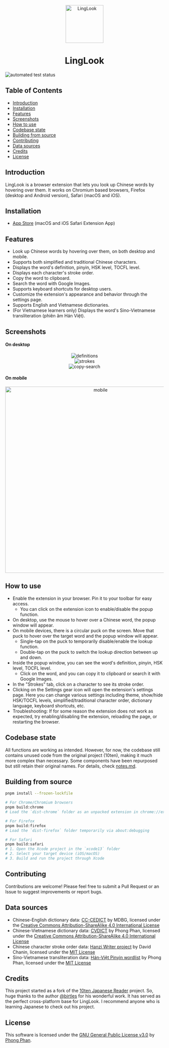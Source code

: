 <div align="center">
  <p>
    <img src="images/linglook.svg" alt="LingLook" width="120" height="120" />
    <h1>LingLook</h1>
  </p>
</div>

![automated test status](https://github.com/ph0ngp/linglook/workflows/CI/badge.svg)

## Table of Contents

- [Introduction](#introduction)
- [Installation](#installation)
- [Features](#features)
- [Screenshots](#screenshots)
- [How to use](#how-to-use)
- [Codebase state](#codebase-state)
- [Building from source](#building-from-source)
- [Contributing](#contributing)
- [Data sources](#data-sources)
- [Credits](#credits)
- [License](#license)

## Introduction

LingLook is a browser extension that lets you look up Chinese words by hovering over them. It works on Chromium based browsers, Firefox (desktop and Android version), Safari (macOS and iOS).

## Installation

- [App Store](https://apps.apple.com/app/linglook/id6738310788) (macOS and iOS Safari Extension App)

## Features

- Look up Chinese words by hovering over them, on both desktop and mobile.
- Supports both simplified and traditional Chinese characters.
- Displays the word's definition, pinyin, HSK level, TOCFL level.
- Displays each character's stroke order.
- Copy the word to clipboard.
- Search the word with Google Images.
- Supports keyboard shortcuts for desktop users.
- Customize the extension's appearance and behavior through the settings page.
- Supports English and Vietnamese dictionaries.
- (For Vietnamese learners only) Displays the word's Sino-Vietnamese transliteration (phiên âm Hán Việt).

## Screenshots

#### On desktop

<div align="center">
  <img src="docs/definitions.png" alt="definitions"/>
  <br>
  <img src="docs/strokes.gif" alt="strokes"/>
  <br>
  <img src="docs/copy-search.png" alt="copy-search"/>
</div>

#### On mobile

<div align="center">
  <img src="docs/iphone.png" alt="mobile" width="590" />
</div>

## How to use

- Enable the extension in your browser. Pin it to your toolbar for easy access.
  - You can click on the extension icon to enable/disable the popup function.
- On desktop, use the mouse to hover over a Chinese word, the popup window will appear.
- On mobile devices, there is a circular puck on the screen. Move that puck to hover over the target word and the popup window will appear.
  - Single-tap on the puck to temporarily disable/enable the lookup function.
  - Double-tap on the puck to switch the lookup direction between up and down.
- Inside the popup window, you can see the word's definition, pinyin, HSK level, TOCFL level.
  - Click on the word, and you can copy it to clipboard or search it with Google Images.
- In the "Strokes" tab, click on a character to see its stroke order.
- Clicking on the Settings gear icon will open the extension's settings page. Here you can change various settings including theme, show/hide HSK/TOCFL levels, simplified/traditional character order, dictionary language, keyboard shortcuts, etc.
- Troubleshooting: If for some reason the extension does not work as expected, try enabling/disabling the extension, reloading the page, or restarting the browser.

## Codebase state

All functions are working as intended. However, for now, the codebase still contains unused code from the original project (10ten), making it much more complex than necessary. Some components have been repurposed but still retain their original names. For details, check [notes.md](notes.md).

## Building from source

```bash
pnpm install --frozen-lockfile

# For Chrome/Chromium browsers
pnpm build:chrome
# Load the `dist-chrome` folder as an unpacked extension in chrome://extensions

# For Firefox
pnpm build:firefox
# Load the `dist-firefox` folder temporarily via about:debugging

# For Safari
pnpm build:safari
# 1. Open the Xcode project in the `xcode13` folder
# 2. Select your target device (iOS/macOS)
# 3. Build and run the project through Xcode
```

## Contributing

Contributions are welcome! Please feel free to submit a Pull Request or an Issue to suggest improvements or report bugs.

## Data sources

- Chinese-English dictionary data: [CC-CEDICT](https://www.mdbg.net/chinese/dictionary?page=cedict) by MDBG, licensed under the [Creative Commons Attribution-ShareAlike 4.0 International License](https://creativecommons.org/licenses/by-sa/4.0/)
- Chinese-Vietnamese dictionary data: [CVDICT](https://github.com/ph0ngp/CVDICT) by Phong Phan, licensed under the [Creative Commons Attribution-ShareAlike 4.0 International License](https://creativecommons.org/licenses/by-sa/4.0/)
- Chinese character stroke order data: [Hanzi Writer project](https://hanziwriter.org) by David Chanin, licensed under the [MIT License](https://hanziwriter.org/license.html)
- Sino-Vietnamese transliteration data: [Hán-Việt Pinyin wordlist](https://github.com/ph0ngp/hanviet-pinyin-wordlist) by Phong Phan, licensed under the [MIT License](https://github.com/ph0ngp/hanviet-pinyin-wordlist/blob/main/LICENSE)

## Credits

This project started as a fork of the [10ten Japanese Reader](https://github.com/birchill/10ten-ja-reader) project. So, huge thanks to the author [@birtles](https://github.com/birtles) for his wonderful work. It has served as the perfect cross-platform base for LingLook. I recommend anyone who is learning Japanese to check out his project.

## License

This software is licensed under the [GNU General Public License v3.0](LICENSE) by [Phong Phan](https://github.com/ph0ngp).
